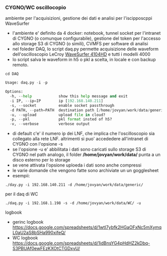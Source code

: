 ### CYGNO/WC oscillocopio ###
ambiente per l'acquisizioni, gestione dei dati e analisi per l'iscipposcppi WaveSurfer
* l'ambiente e' definito da 4 docker: notebook, tunnel socket per l'intranet di CYGNO (o comunque configurabile), gestione del token per l'accesso allo storage S3 di CYGNO (o simili), CVMFS per software di analisi
* nel foleder DAQ, lo script daq.py permette acquisizione delle waveform dell'oscilloscopio LeCroy [WaveSurfer 4104HD](https://www.teledynelecroy.com/oscilloscope/oscilloscopemodel.aspx?modelid=11386) e tutti i modelli 4000
* lo script salva le waveform in h5 o pkl a scelta, in locale e con backup remoto.
  
```cd DAQ```
```./daq.py -h
Usage: daq.py -i -p

Options:
  -h, --help            show this help message and exit
  -i IP, --ip=IP        ip [192.168.140.211]
  -s, --socket          enable socket passthrough
  -d PATH, --path=PATH  destination path [/home/jovyan/work/data/generic/]
  -u, --upload          upload file in cloud?
  -p, --pkl             pkl format insted of h5?
  -v, --verbose         verbose output  
```
* di default c'e' il numero ip dei LNF, che implica che l'oscilloscopio sia collegato alla rete LNF. altrimenti si puo' accededere all'intranet di CYGNO con l'opsione -s
* se l'opsione -u e' abbilitata i dati sono caricati sullo storage S3 di CYGNO nel path analogo, il folder **/home/jovyan/work/data/** punta a un disco esterno per lo storage
* se vene attivata l'opsione uploeda i dati sono anche compressi
* le varie domande che vengono fatte sono archiviate un un gogglesheet 
* esempii:
  
```./day.py -i 192.168.140.211 -d /home/jovyan/work/data/generic/```

per il daq di WC

```./daq.py -i 192.168.1.198 -s -d /home/jovyan/work/data/WC/ -u ```

logbook
* gerinc logbook https://docs.google.com/spreadsheets/d/1wtI7ybfk2HGaOFxNc5mXymqL0aU2aS8bSHa990xifeQ/
* WC logbook https://docs.google.com/spreadsheets/d/1idBnsYG4pHdHZ2kDbq-S3PBUAf0ewFEzKXOtCTGDxyU/
